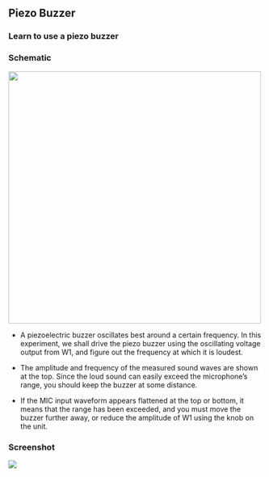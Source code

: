 Piezo Buzzer
---

###  Learn to use a piezo buzzer

### Schematic

<img src="https://fossasia.github.io/pslab-experiments/images/schematics/PiezoBuzzer.svg" width=500 height=500>

* A piezoelectric buzzer oscillates best around a certain frequency. In this experiment, we shall drive the piezo buzzer using the oscillating voltage output from W1, and figure out the frequency at which it is loudest.

* The amplitude and frequency of the measured sound waves are shown at the top. Since the loud sound can easily exceed the microphone’s range, you should keep the buzzer at some distance.

* If the MIC input waveform appears flattened at the top or bottom, it means that the range has been exceeded, and you must move the buzzer further away, or reduce the amplitude of W1 using the knob on the unit.

### Screenshot

<img src="https://fossasia.github.io/pslab-experiments/images/screenshots/piezoBuzzer.png">
